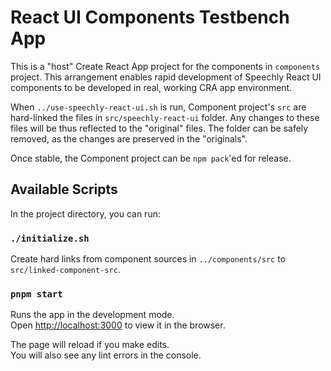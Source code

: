 # React UI Components Testbench App

This is a "host" Create React App project for the components in `components` project. This arrangement enables rapid development of Speechly React UI components to be developed in real, working CRA app environment.

When `../use-speechly-react-ui.sh` is run, Component project's  `src` are hard-linked the files in `src/speechly-react-ui` folder. Any changes to these files will be thus reflected to the "original" files. The folder can be safely removed, as the changes are preserved in the "originals".

Once stable, the Component project can be `npm pack`'ed for release.

## Available Scripts

In the project directory, you can run:

### `./initialize.sh`

Create hard links from component sources in `../components/src` to `src/linked-component-src`.

### `pnpm start`

Runs the app in the development mode.\
Open [http://localhost:3000](http://localhost:3000) to view it in the browser.

The page will reload if you make edits.\
You will also see any lint errors in the console.
